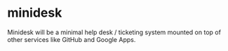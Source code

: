 minidesk
========

Minidesk will be a minimal help desk / ticketing system mounted on top of other services like GitHub and Google Apps.
